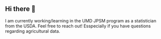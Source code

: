 ## Hi there 👋
I am currently working/learning in the UMD JPSM program as a statistician from the USDA. Feel free to reach out! Esspecially if you have questions regarding agricultural data.

<!--
**jamesdesjarlais/jamesdesjarlais** is a ✨ _special_ ✨ repository because its `README.md` (this file) appears on your GitHub profile.

Here are some ideas to get you started:

-
- 💬 Ask me about ...
- 📫 How to reach me: ...
- 😄 Pronouns: ...
- ⚡ Fun fact: ...
-->
